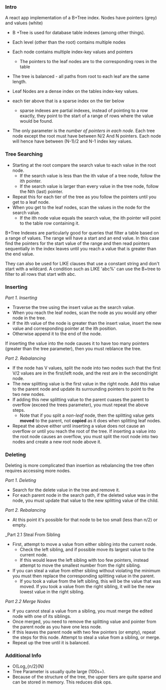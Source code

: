 ### Intro

A react app implementation of a B+Tree index.
Nodes have pointers (grey) and values (white)

- B +Tree is used for database table indexes (among other things). 
- Each level (other than the root) contains multiple nodes
- Each node contains multiple index-key values and pointers
	- The pointers to the leaf nodes are to the corresponding rows in the table
- The tree is balanced - all paths from root to each leaf are the same length.



- Leaf Nodes are a dense index on the tables index-key values.
- each tier above that is a sparse index on the tier below
	- sparse indexes are partial indexes, instead of pointing to a row exactly, they point to the start of a range of rows where the value would be found.
- The only parameter is the _number of pointers in each node_. Each tree node except the root must have between N/2 And N pointers. Each node will hence have between (N-1)/2 and N-1 index key values.


### Tree Searching

- Starting at the root compare the search value to each value in the root node. 
  - If the search value is less than the ith value of a tree node, follow the ith pointer. 
  - If the search value is larger than every value in the tree node, follow the Nth (last) pointer.
- Repeat this for each tier of the tree as you follow the pointers until you get to a leaf node.
- When you get to the leaf nodes, scan the values in the node for the search value. 
  - If the ith node value equals the search value, the ith pointer will point to the table row containing it.

B+Tree Indexes are particularly good for queries that filter a table based on a range of values. The range will have a start and an end value. In this case find the pointers for the start value of the range and then read pointers sequentially in the index leaves until you reach a value that is greater than the end value.

They can also be used for LIKE clauses that use a constant string and don't start with a wildcard. A condition such as LIKE 'abc%' can use the B+tree to filter to all rows that start with abc. 


### Inserting

_Part 1. Inserting_

  - Traverse the tree using the insert value as the search value.
  - When you reach the leaf nodes, scan the node as you would any other node in the tree. 
  - If the ith value of the node is greater than the insert value, insert the new value and corresponding pointer at the ith position.
  - Otherwise append it to the end of the node.

If inserting the value into the node causes it to have too many pointers (greater than the tree parameter), then you must reblance the tree.

_Part 2. Rebalancing_

  - If the node has V values, split the node into two nodes such that the first V/2 values are in the first/left node, and the rest are in the second/right node.
  - The new splitting value is the first value in the right node. Add this value to the parent node and update its surrounding pointers to point to the two new nodes.
  - If adding this new splitting value to the parent cuases the parent to overflow (exceed the trees parameter), you must repeat the above steps.
    - Note that if you split a _non-leaf_ node, then the splitting value gets __moved__ to the parent, not __copied__ as it does when splitting leaf nodes.
  - Repeat the above either until inserting a value does not cause an overflow or until you reach the root of the tree. If inserting a value into the root node causes an overflow, you must split the root node into two nodes and create a new root node above it.


### Deleting

Deleting is more complicated than insertion as rebalancing the tree often requires accessing more nodes.

_Part 1. Deleting_

  - Search for the delete value in the tree and remove it. 
  - For each parent node in the search path, if the deleted value was in the node, you must update that value to the new splitting value of the child.


_Part 2. Rebalancing_

  - At this point it's possible for that node to be too small (less than n/2) or empty. 

_Part 2.1 Steal From Sibling

  - First, attempt to move a value from either sibling into the current node. 
    - Check the left sibling, and if possible move its largest value to the current node. 
    - If this would leave the left sibling with too few pointers, instead attempt to move the smallest number from the right sibling.
  - If you can steal a value from either sibling without violating the minimum you must then replace the corresponding splitting value in the parent.
    - If you took a value from the left sibling, this will be the value that was moved. If you took a value from the right sibling, it will be the new lowest value in the right sibling. 

_Part 2.2 Merge Nodes_

  - If you cannot steal a value from a sibling, you must merge the edited node with one of its siblings.
  - Once merged, you need to remove the splitting value and pointer from the parent node as you have one less node. 
  - If this leaves the parent node with two few pointers (or empty), repeat the steps for this node. Attempt to steal a value from a sibling, or merge. 
  - Repeat up the tree until it is balanced.


### Additional Info

  - O(Log_{n/2}(N)
  - Tree Parameter is usually quite large (100s+).
  - Because of the structure of the tree, the upper tiers are quite sparse and can be stored in memory. This reduces disk ops.





